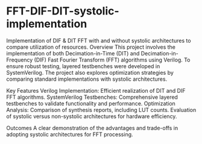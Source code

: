 # FFT-DIF-DIT-systolic-implementation
Implementation of DIF &amp; DIT FFT with and without systolic architectures to compare utilization of resources.
Overview
This project involves the implementation of both Decimation-in-Time (DIT) and Decimation-in-Frequency (DIF) Fast Fourier Transform (FFT) algorithms using Verilog. To ensure robust testing, layered testbenches were developed in SystemVerilog. The project also explores optimization strategies by comparing standard implementations with systolic architectures.

Key Features
Verilog Implementation: Efficient realization of DIT and DIF FFT algorithms.
SystemVerilog Testbenches: Comprehensive layered testbenches to validate functionality and performance.
Optimization Analysis:
Comparison of synthesis reports, including LUT counts.
Evaluation of systolic versus non-systolic architectures for hardware efficiency.

Outcomes
A clear demonstration of the advantages and trade-offs in adopting systolic architectures for FFT processing.
